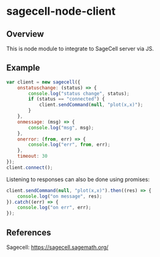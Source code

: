 # sagecell-node-client

## Overview

This is node module to integrate to SageCell server via JS.

## Example

```javascript
var client = new sagecell({
    onstatuschange: (status) => {
        console.log("status change", status);
        if (status == "connected") {
            client.sendCommand(null, "plot(x,x)");
        }
    },
    onmessage: (msg) => {
        console.log("msg", msg);
    },
    onerror: (from, err) => {
        console.log("err", from, err);
    },
    timeout: 30
});
client.connect();
```

Listening to responses can also be done using promises:
```javascript
client.sendCommand(null, "plot(x,x)").then((res) => {
    console.log("on message", res);
}).catch((err) => {
    console.log("on err", err);
});
```

## References

Sagecell: https://sagecell.sagemath.org/
